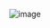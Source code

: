 ![image](https://github.com/ideepankarsharma2003/MCA/assets/74599435/c6a1637d-711a-431c-9c4b-f5b09288d011)
